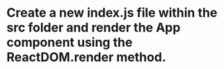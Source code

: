 # Create a new index.js file within the src folder and render the App component using the ReactDOM.render method.
